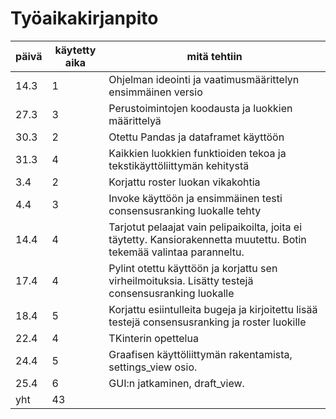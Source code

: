# Työaikakirjanpito

|päivä|käytetty aika|mitä tehtiin|
|---|---|---|
|14.3|1|Ohjelman ideointi ja vaatimusmäärittelyn ensimmäinen versio|
|27.3|3|Perustoimintojen koodausta ja luokkien määrittelyä|
|30.3|2|Otettu Pandas ja dataframet käyttöön|
|31.3|4|Kaikkien luokkien funktioiden tekoa ja tekstikäyttöliittymän kehitystä|
|3.4|2|Korjattu roster luokan vikakohtia|
|4.4|3|Invoke käyttöön ja ensimmäinen testi consensusranking luokalle tehty|
|14.4|4|Tarjotut pelaajat vain pelipaikoilta, joita ei täytetty. Kansiorakennetta muutettu. Botin tekemää valintaa paranneltu.|
|17.4|4|Pylint otettu käyttöön ja korjattu sen virheilmoituksia. Lisätty testejä consensusranking luokalle|
|18.4|5|Korjattu esiintulleita bugeja ja kirjoitettu lisää testejä consensusranking ja roster luokille|
|22.4|4|TKinterin opettelua
|24.4|5|Graafisen käyttöliittymän rakentamista, settings_view osio.
|25.4|6|GUI:n jatkaminen, draft_view.
|yht|43|
